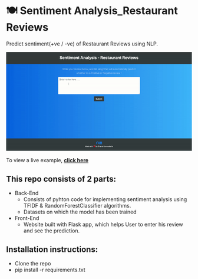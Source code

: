 # 🍽️ Sentiment Analysis_Restaurant Reviews

Predict sentiment(+ve / -ve) of Restaurant Reviews using NLP.

<p align="center">
  <kbd>
    <img src="RestaurantReviews.gif"></img>
  </kbd>
</p>

To view a live example, **[click here](http://predict-reviews.bharatkammakatla.com/)**

## This repo consists of 2 parts:
* Back-End
    * Consists of pyhton code for implementing sentiment analysis using TFIDF & RandomForestClassifier algorithms.
    * Datasets on which the model has been trained
* Front-End
    * Website built with Flask app, which helps User to enter his review and see the prediction.
    
## Installation instructions:
* Clone the repo
* pip install -r requirements.txt

